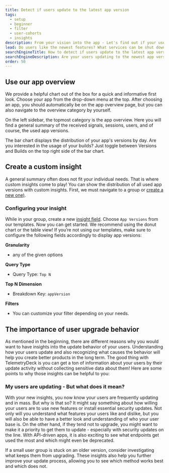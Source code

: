 ```yaml
---
title: Detect if users update to the latest app version
tags:
  - setup
  - beginner
  - filter
  - user-cohorts
  - insights
description: From your vision into the app - Let's find out if your users update to the newest version and make those changes worth it.
lead: Do users like the newest features? What services can be shut down? And do people install security updates? - Whatever the occasion, getting insights into the update behavior of your users is a helpful and a compelling way to ensure you hit your user's needs.
searchEngineTitle: How to detect if users update to the latest app version
searchEngineDescription: Are your users updating to the newest app version? Let's find out the reason behind it and ways to improve upgrade behavior.
order: 50
---
```


## Use our app overview

We provide a helpful chart out of the box for a quick and informative first look. Choose your app from the drop-down menu at the top. After choosing an app, you should automatically be on the app overview page, but you can also navigate to the overview category by yourself.

On the left sidebar, the topmost category is the app overview. Here you will find a general summary of the received signals, sessions, users, and of course, the used app versions.

The bar chart displays the distribution of your app's versions by day. Are you interested in the usage of your builds? Just toggle between Versions and Builds on the top right side of the bar chart.

## Create a custom insight

A general summary often does not fit your individual needs. That is where custom insights come to play! You can show the distribution of all used app versions with custom insights. First, we must navigate to a group or [create a new one)](/docs/articles/create-custom-dashboards/).


### Configuring your insight

While in your group, create a new [insight field](/docs/articles/insights/). Choose `App Versions` from our templates. Now you can get started.
We recommend using the donut chart or the table view! If you’re not using our templates, make sure to configure the following fields accordingly to display app versions:

**Granularity**

- any of the given options

**Query Type**

- Query Type: `Top N`

**Top N Dimension**

- Breakdown Key: `appVersion`

**Filters**

- You can customize your filter depending on your needs.

## The importance of user upgrade behavior

As mentioned in the beginning, there are different reasons why you would want to have insights into the update behavior of your users. Understanding how your users update and also recognizing what causes the behavior will help you create better products in the long term. The good thing with TelemetryDeck is you can get a ton of information about your users by their update activity without collecting sensitive data about them! Here are some points to why those insights can be helpful to you:

### My users are updating - But what does it mean?

With your new insights, you now know your users are frequently updating and in mass. But why is that so? It might say something about how willing your users are to use new features or install essential security updates. Not only will you understand what features your users like and dislike, but you will also be able to have a better look and understanding of who your user base is.
On the other hand, if they tend not to upgrade, you might want to make it a priority to get them to update - especially with security updates on the line.
With API-driven apps, it is also exciting to see what endpoints get used the most and which might even be deprecated.

If a small user group is stuck on an older version, consider investigating what keeps them from upgrading. These insights also help you further improve your update process, allowing you to see which method works best and which does not.
